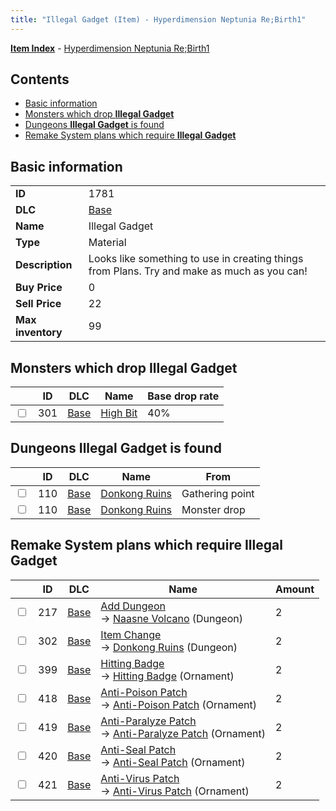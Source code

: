 ```yaml
---
title: "Illegal Gadget (Item) - Hyperdimension Neptunia Re;Birth1"
---
```


[**Item Index**](/neptunia/rb1/item/index.html) - [Hyperdimension Neptunia Re;Birth1](/neptunia/rb1)

## Contents

- [Basic information](#basic-information)
- [Monsters which drop **Illegal Gadget**](#monsters-which-drop-illegal-gadget)
- [Dungeons **Illegal Gadget** is found](#dungeons-illegal-gadget-is-found)
- [Remake System plans which require **Illegal Gadget**](#remake-system-plans-which-require-illegal-gadget)

## Basic information

|   |   |
| -- | -- |
| **ID** | 1781 |
| **DLC** | [Base](/neptunia/rb1/dlc/1-base.html) |
| **Name** | Illegal Gadget |
| **Type** | Material |
| **Description** | Looks like something to use in creating things from Plans. Try and make as much as you can! |
| **Buy Price** | 0 |
| **Sell Price** | 22 |
| **Max inventory** | 99 |

## Monsters which drop **Illegal Gadget**

|    | ID | DLC | Name | Base drop rate |
| -- | -- | --- | ---- | -------------- |
| <input type="checkbox" id="rb1-monster-1-301" class="trackbox" /> | 301 | [Base](/neptunia/rb1/dlc/1-base.html) | [High Bit](/neptunia/rb1/monster/1-301-high-bit.html) | 40% |

## Dungeons **Illegal Gadget** is found

|    | ID | DLC | Name | From |
| -- | -- | --- | ---- | ---- |
| <input type="checkbox" id="rb1-dungeon-1-110" class="trackbox" /> | 110 | [Base](/neptunia/rb1/dlc/1-base.html) | [Donkong Ruins](/neptunia/rb1/dungeon/1-110-donkong-ruins.html) | Gathering point |
| <input type="checkbox" id="rb1-dungeon-1-110" class="trackbox" /> | 110 | [Base](/neptunia/rb1/dlc/1-base.html) | [Donkong Ruins](/neptunia/rb1/dungeon/1-110-donkong-ruins.html) | Monster drop |

## Remake System plans which require **Illegal Gadget**

|    | ID | DLC | Name | Amount |
| -- | -- | --- | ---- | ------ |
| <input type="checkbox" id="rb1-remake-1-217" class="trackbox" /> | 217 | [Base](/neptunia/rb1/dlc/1-base.html) | [Add Dungeon](/neptunia/rb1/remake/1-217-add-dungeon.html)<br />→ [Naasne Volcano](/neptunia/rb1/dungeon/1-112-naasne-volcano.html) (Dungeon) | 2 |
| <input type="checkbox" id="rb1-remake-1-302" class="trackbox" /> | 302 | [Base](/neptunia/rb1/dlc/1-base.html) | [Item Change](/neptunia/rb1/remake/1-302-item-change.html)<br />→ [Donkong Ruins](/neptunia/rb1/dungeon/1-110-donkong-ruins.html) (Dungeon) | 2 |
| <input type="checkbox" id="rb1-remake-1-399" class="trackbox" /> | 399 | [Base](/neptunia/rb1/dlc/1-base.html) | [Hitting Badge](/neptunia/rb1/remake/1-399-hitting-badge.html)<br />→ [Hitting Badge](/neptunia/rb1/item/1-2725-hitting-badge.html) (Ornament) | 2 |
| <input type="checkbox" id="rb1-remake-1-418" class="trackbox" /> | 418 | [Base](/neptunia/rb1/dlc/1-base.html) | [Anti-Poison Patch](/neptunia/rb1/remake/1-418-anti-poison-patch.html)<br />→ [Anti-Poison Patch](/neptunia/rb1/item/1-2757-anti-poison-patch.html) (Ornament) | 2 |
| <input type="checkbox" id="rb1-remake-1-419" class="trackbox" /> | 419 | [Base](/neptunia/rb1/dlc/1-base.html) | [Anti-Paralyze Patch](/neptunia/rb1/remake/1-419-anti-paralyze-patch.html)<br />→ [Anti-Paralyze Patch](/neptunia/rb1/item/1-2758-anti-paralyze-patch.html) (Ornament) | 2 |
| <input type="checkbox" id="rb1-remake-1-420" class="trackbox" /> | 420 | [Base](/neptunia/rb1/dlc/1-base.html) | [Anti-Seal Patch](/neptunia/rb1/remake/1-420-anti-seal-patch.html)<br />→ [Anti-Seal Patch](/neptunia/rb1/item/1-2759-anti-seal-patch.html) (Ornament) | 2 |
| <input type="checkbox" id="rb1-remake-1-421" class="trackbox" /> | 421 | [Base](/neptunia/rb1/dlc/1-base.html) | [Anti-Virus Patch](/neptunia/rb1/remake/1-421-anti-virus-patch.html)<br />→ [Anti-Virus Patch](/neptunia/rb1/item/1-2760-anti-virus-patch.html) (Ornament) | 2 |